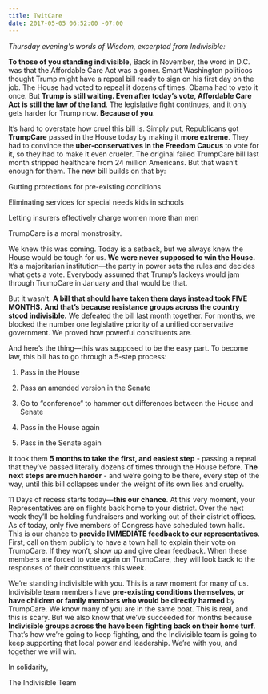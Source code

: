 ```yaml
---
title: TwitCare
date: 2017-05-05 06:52:00 -07:00
---
```


*Thursday evening's words of Wisdom, excerpted from Indivisible:*

**To those of you standing indivisible,**
Back in November, the word in D.C. was that the Affordable Care Act was a goner. Smart Washington politicos thought Trump might have a repeal bill ready to sign on his first day on the job. The House had voted to repeal it dozens of times. Obama had to veto it once. But **Trump is still waiting. Even after today’s vote, Affordable Care Act is still the law of the land**. The legislative fight continues, and it only gets harder for Trump now. **Because of you**.

It’s hard to overstate how cruel this bill is. Simply put, Republicans got **TrumpCare** passed in the House today by making it **more extreme**. They had to convince the **uber-conservatives in the Freedom Caucus** to vote for it, so they had to make it even crueler. The original failed TrumpCare bill last month stripped healthcare from 24 million Americans. But that wasn’t enough for them. The new bill builds on that by:

Gutting protections for pre-existing conditions

Eliminating services for special needs kids in schools

Letting insurers effectively charge women more than men

TrumpCare is a moral monstrosity.

We knew this was coming. Today is a setback, but we always knew the House would be tough for us. **We were never supposed to win the House.** It’s a majoritarian institution—the party in power sets the rules and decides what gets a vote. Everybody assumed that Trump’s lackeys would jam through TrumpCare in January and that would be that.

But it wasn’t. **A bill that should have taken them days instead took FIVE MONTHS.** **And that’s because resistance groups across the country stood indivisible.** We defeated the bill last month together. For months, we blocked the number one legislative priority of a unified conservative government. We proved how powerful constituents are.

And here’s the thing—this was supposed to be the easy part. To become law, this bill has to go through a 5-step process:

1. Pass in the House

2. Pass an amended version in the Senate

3. Go to “conference“ to hammer out differences between the House and Senate

4. Pass in the House again

5. Pass in the Senate again

It took them **5 months to take the first, and easiest step** - passing a repeal that they’ve passed literally dozens of times through the House before. **The next steps are much harder** - and we’re going to be there, every step of the way, until this bill collapses under the weight of its own lies and cruelty.

11 Days of recess starts today—**this our chance**. At this very moment, your Representatives are on flights back home to your district. Over the next week they’ll be holding fundraisers and working out of their district offices. As of today, only five members of Congress have scheduled town halls. This is our chance to **provide IMMEDIATE feedback to our representatives**. First, call on them publicly to have a town hall to explain their vote on TrumpCare. If they won’t, show up and give clear feedback. When these members are forced to vote again on TrumpCare, they will look back to the responses of their constituents this week.

We’re standing indivisible with you. This is a raw moment for many of us. Indivisible team members have **pre-existing conditions themselves, or have children or family members who would be directly harmed** by TrumpCare. We know many of you are in the same boat. This is real, and this is scary. But we also know that we’ve succeeded for months because **Indivisible groups across the have been fighting back on their home turf**. That’s how we’re going to keep fighting, and the Indivisible team is going to keep supporting that local power and leadership. We’re with you, and together we will win.

In solidarity,

The Indivisible Team

